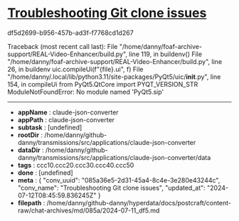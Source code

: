 # [Troubleshooting Git clone issues](https://claude.ai/chat/085a36e5-2d31-45a4-8c4e-3e280e43244c)

df5d2699-b956-457b-ad3f-f7768cd1d267

Traceback (most recent call last):
  File "/home/danny/foaf-archive-support/REAL-Video-Enhancer/build.py", line 119, in <module>
    buildenv()
  File "/home/danny/foaf-archive-support/REAL-Video-Enhancer/build.py", line 26, in buildenv
    uic.compileUi(f"{file}.ui", f)
  File "/home/danny/.local/lib/python3.11/site-packages/PyQt5/uic/__init__.py", line 154, in compileUi
    from PyQt5.QtCore import PYQT_VERSION_STR
ModuleNotFoundError: No module named 'PyQt5.sip'

---

* **appName** : claude-json-converter
* **appPath** : claude-json-converter
* **subtask** : [undefined]
* **rootDir** : /home/danny/github-danny/transmissions/src/applications/claude-json-converter
* **dataDir** : /home/danny/github-danny/transmissions/src/applications/claude-json-converter/data
* **tags** : ccc10.ccc20.ccc30.ccc40.ccc50
* **done** : [undefined]
* **meta** : {
  "conv_uuid": "085a36e5-2d31-45a4-8c4e-3e280e43244c",
  "conv_name": "Troubleshooting Git clone issues",
  "updated_at": "2024-07-12T08:45:59.836245Z"
}
* **filepath** : /home/danny/github-danny/hyperdata/docs/postcraft/content-raw/chat-archives/md/085a/2024-07-11_df5.md